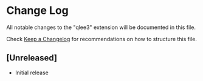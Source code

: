 # Change Log

All notable changes to the "qlee3" extension will be documented in this file.

Check [Keep a Changelog](http://keepachangelog.com/) for recommendations on how to structure this file.

## [Unreleased]

- Initial release